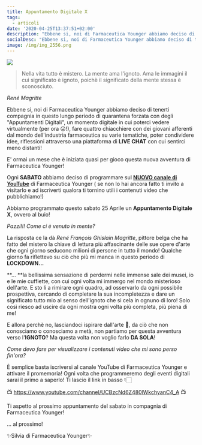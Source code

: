 ```yaml
---
title: Appuntamento Digitale X
tags:
  - articoli
date: '2020-04-25T13:37:51+02:00'
description: "Ebbene si, noi di Farmaceutica Younger abbiamo deciso di tenerti compagnia in questo lungo periodo di quarantena forzata con degli \"Appuntamenti Digitali\", un momento digitale in cui poterci vedere virtualmente (per ora \U0001F61C!), fare quattro chiacchiere con dei giovani afferenti dal mondo dell'industria farmaceutica su varie tematiche, poter condividere idee, riflessioni attraverso una piattaforma di LIVE CHAT con cui sentirci meno distanti!"
socialDesc: "Ebbene si, noi di Farmaceutica Younger abbiamo deciso di tenerti compagnia in questo lungo periodo di quarantena forzata con degli \"Appuntamenti Digitali\", un momento digitale in cui poterci vedere virtualmente (per ora \U0001F61C!), fare quattro chiacchiere con dei giovani afferenti dal mondo dell'industria farmaceutica su varie tematiche, poter condividere idee, riflessioni attraverso una piattaforma di LIVE CHAT con cui sentirci meno distanti!"
image: /img/img_2556.png
---
```

![](/img/img_2556.png)

> Nella vita tutto è mistero. La mente ama l'ignoto. Ama le immagini il cui significato è ignoto, poichè il significato della mente stessa è sconosciuto.

_René Magritte_

Ebbene si, noi di Farmaceutica Younger abbiamo deciso di tenerti compagnia in questo lungo periodo di quarantena forzata con degli "Appuntamenti Digitali", un momento digitale in cui poterci vedere virtualmente (per ora 😜!), fare quattro chiacchiere con dei giovani afferenti dal mondo dell'industria farmaceutica su varie tematiche, poter condividere idee, riflessioni attraverso una piattaforma di **LIVE CHAT** con cui sentirci meno distanti!

E' ormai un mese che è iniziata quasi per gioco questa nuova avventura di Farmaceutica Younger!

Ogni **SABATO** abbiamo deciso di programmare sul [**NUOVO canale di YouTube**](https://www.youtube.com/channel/UCBzcNd6Z480lWkchyanC4_A) di Farmaceutica Younger ( se non lo hai ancora fatto ti invito a visitarlo e ad iscriverti qualora ti tornino utili i contenuti video che pubblichiamo!)

Abbiamo programmato questo sabato 25 Aprile un **Appuntamento Digitale X**, ovvero al buio!

_Pazzi!!! Come ci è venuto in mente?_

La risposta ce la dà _René François Ghislain Magritte_, pittore belga che ha fatto del mistero la chiave di lettura più affascinante delle sue opere d'arte che ogni giorno seducono milioni di persone in tutto il mondo! Qualche giorno fa riflettevo su ciò che più mi manca in questo periodo di **LOCKDOWN...**

**... **la bellissima sensazione di perdermi nelle immense sale dei musei, io e le mie cuffiette, con cui ogni volta mi immergo nel mondo misterioso dell'arte. E sto li a rimirare ogni quadro, ad osservarlo da ogni possibile prospettiva, cercando di completare la sua incompletezza e dare un significato tutto mio al senso dell'ignoto che si cela in ognuno di loro! Solo così riesco ad uscire da ogni mostra ogni volta più completa, più piena di me!

E allora perchè no, lasciandoci ispirare dall'arte 🎨, da ciò che non conosciamo o conosciamo a metà, non partiamo per questa avventura verso l'**IGNOTO**? Ma questa volta non voglio farlo **DA SOLA**!

_Come devo fare per visualizzare i contenuti video che mi sono perso fin'ora?_

È semplice basta iscriversi al canale YouTube di Farmaceutica Younger e attivare il promemoria! Ogni volta che programmeremo degli eventi digitali sarai il primo a saperlo! Ti lascio il link in basso 👇🏻

📺 https://www.youtube.com/channel/UCBzcNd6Z480lWkchyanC4_A 📺

Ti aspetto al prossimo appuntamento del sabato in compagnia di Farmaceutica Younger!

... al prossimo!

✨Silvia di Farmaceutica Younger✨
